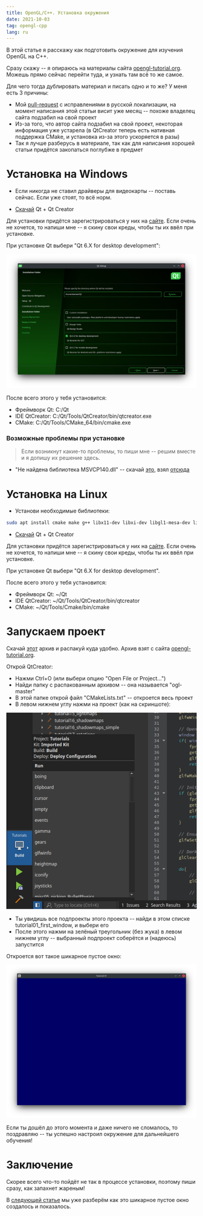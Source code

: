 ```yaml
---
title: OpenGL/C++. Установка окружения
date: 2021-10-03
tag: opengl-cpp
lang: ru
---
```


В этой статье я расскажу как подготовить окружение для изучения OpenGL на C++.

Сразу скажу -- я опираюсь на материалы сайта [opengl-tutorial.org](http://www.opengl-tutorial.org). Можешь прямо сейчас перейти туда, и узнать там всё то же самое.

Для чего тогда дублировать материал и писать одно и то же? У меня есть 3 причины:

* Мой [pull-request](https://github.com/opengl-tutorials/ogl/pull/116) с исправлениями в русской локализации, на момент написания этой статьи висит уже месяц -- похоже владелец сайта подзабил на свой проект
* Из-за того, что автор сайта подзабил на свой проект, некоторая информация уже устарела (в QtCreator теперь есть нативная поддержка CMake, и установка из-за этого ускоряется в разы)
* Так я лучше разберусь в материале, так как для написания хорошей статьи придётся закопаться поглубже в предмет

# Установка на Windows

* Если никогда не ставил драйверы для видеокарты -- поставь сейчас. Если уже стоят, то всё норм.

* [Скачай](https://www.qt.io/download-thank-you) Qt + Qt Creator

Для установки придётся зарегистрироваться у них на [сайте](https://login.qt.io/login). Если очень не хочется, то напиши мне -- я скину свои креды, чтобы ты их ввёл при установке.

При установке Qt выбери "Qt 6.X for desktop development":

![Установка Qt](/assets/images/cpp-opengl-qt-install.png)

После всего этого у тебя установится:

* Фреймворк Qt: C:/Qt
* IDE QtCreator: C:/Qt/Tools/QtCreator/bin/qtcreator.exe
* CMake: C:/Qt/Tools/CMake_64/bin/cmake.exe

### Возможные проблемы при установке

> Если возникнут какие-то проблемы, то пиши мне -- решим вместе и я допишу их решение здесь.

* "Не найдена библиотека MSVCP140.dll" -- скачай [это](https://aka.ms/vs/16/release/vc_redist.x86.exe), взял [отсюда](https://docs.microsoft.com/en-US/cpp/windows/latest-supported-vc-redist?view=msvc-160)

# Установка на Linux

* Установи необходимые библиотеки:

```bash
sudo apt install cmake make g++ libx11-dev libxi-dev libgl1-mesa-dev libglu1-mesa-dev libxrandr-dev libxext-dev libxcursor-dev libxinerama-dev libxi-dev
```

* [Скачай](https://www.qt.io/download-thank-you) Qt + Qt Creator

Для установки придётся зарегистрироваться у них на [сайте](https://login.qt.io/login). Если очень не хочется, то напиши мне -- я скину свои креды, чтобы ты их ввёл при установке.

При установке Qt выбери "Qt 6.X for desktop development".

После всего этого у тебя установится:

* Фреймворк Qt: ~/Qt
* IDE QtCreator: ~/Qt/Tools/QtCreator/bin/qtcreator
* CMake: ~/Qt/Tools/Cmake/bin/cmake

# Запускаем проект

Скачай [этот](https://github.com/opengl-tutorials/ogl/archive/master.zip) архив и распакуй куда удобно. Архив взят с сайта [opengl-tutorial.org](http://www.opengl-tutorial.org).

Открой QtCreator:

* Нажми Ctrl+O (или выбери опцию "Open File or Project...")
* Найди папку с распакованным архивом -- она называется "ogl-master"
* В этой папке открой файл "CMakeLists.txt" -- откроется весь проект
* В левом нижнем углу нажми на проект (как на скриншоте):

![Проект QtCreator](/assets/images/cpp-opengl-qtcreator-project.png)

* Ты увидишь все подпроекты этого проекта -- найди в этом списке tutorial01_first_window, и выбери его
* После этого нажми на зелёный треугольник (без жука) в левом нижнем углу -- выбранный подпроект соберётся и (надеюсь) запустится

Откроется вот такое шикарное пустое окно:

![Установка Qt](/assets/images/cpp-opengl-first-window.png)

Если ты дошёл до этого момента и даже ничего не сломалось, то поздравляю -- ты успешно настроил окружение для дальнейшего обучения!

# [](#header-1)Заключение

Скорее всего что-то пойдёт не так в процессе установки, поэтому пиши сразу, как запахнет жареным!

В [следующей статье](/first-window) мы уже разберём как это шикарное пустое окно создалось и показалось.
